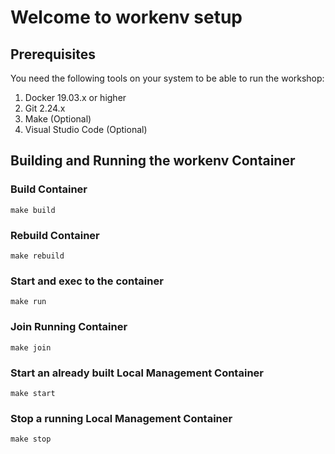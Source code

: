 # Welcome to workenv setup

## Prerequisites  

You need the following tools on your system to be able to run the workshop:
1. Docker 19.03.x or higher  
2. Git 2.24.x  
3. Make (Optional)
4. Visual Studio Code (Optional)

## Building and Running the workenv Container

### Build Container
`make build`

### Rebuild Container
`make rebuild`

### Start and exec to the container
`make run`

### Join Running Container
`make join`

### Start an already built Local Management Container
`make start`

### Stop a running Local Management Container
`make stop`

